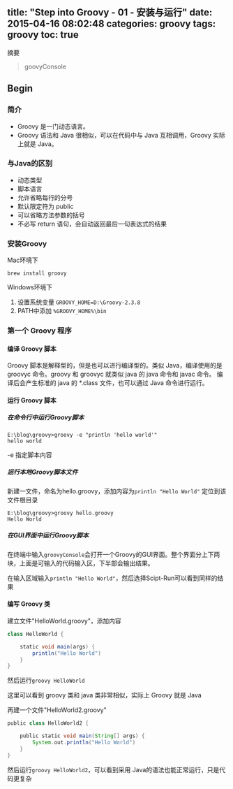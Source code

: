 title: "Step into Groovy - 01 - 安装与运行"
date: 2015-04-16 08:02:48
categories: groovy
tags: groovy
toc: true
---

摘要

> goovyConsole

## Begin

### 简介

- Groovy 是一门动态语言。
- Groovy 语法和 Java 很相似，可以在代码中与 Java 互相调用，Groovy 实际上就是 Java。

### 与Java的区别

- 动态类型
- 脚本语言
- 允许省略每行的分号
- 默认限定符为 public
- 可以省略方法参数的括号
- 不必写 return 语句，会自动返回最后一句表达式的结果

### 安装Groovy

Mac环境下

```shell
brew install groovy
```

Windows环境下

1. 设置系统变量 `GROOVY_HOME=D:\Groovy-2.3.8`
2. PATH中添加 `%GROOVY_HOME%\bin`

### 第一个 Groovy 程序

#### 编译 Groovy 脚本

Groovy 脚本是解释型的，但是也可以进行编译型的。类似 Java，编译使用的是 groovyc 命令。groovy 和 groovyc 就类似 java 的 java 命令和 javac 命令。
编译后会产生标准的 java 的 *.class 文件，也可以通过 Java 命令进行运行。

#### 运行 Groovy 脚本

##### 在命令行中运行Groovy脚本

```shell
E:\blog\groovy>groovy -e "println 'hello world'"
hello world
```

-e 指定脚本内容

##### 运行本地Groovy脚本文件

新建一文件，命名为hello.groovy，添加内容为`println "Hello World"`
定位到该文件根目录

```shell
E:\blog\groovy>groovy hello.groovy
Hello World
```

##### 在GUI界面中运行Groovy脚本

在终端中输入`groovyConsole`会打开一个Groovy的GUI界面。整个界面分上下两块，上面是可输入的代码输入区，下半部会输出结果。

在输入区域输入`println "Hello World"`，然后选择Scipt-Run可以看到同样的结果

#### 编写 Groovy 类

建立文件"HelloWorld.groovy"，添加内容

```groovy
class HelloWorld {

    static void main(args) {
        println("Hello World")
    }
}
```

然后运行`groovy HelloWorld`

这里可以看到 groovy 类和 java 类非常相似，实际上 Groovy 就是 Java

再建一个文件"HelloWorld2.groovy"

```groovy
public class HelloWorld2 {

    public static void main(String[] args) {
        System.out.println("Hello World")
    }
}
```

然后运行`groovy HelloWorld2`，可以看到采用 Java的语法也能正常运行，只是代码更复杂



